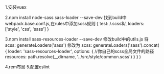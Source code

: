 1.安装vuex

2.npm install node-sass sass-loader --save-dev
找到build中webpack.base.conf.js,在rules中添加scss规则
{
  test: /\.scss$/,
  loaders: ['style', 'css', 'sass']
}

3.npm install sass-resources-loader --save-dev
修改build中的utils.js
将
scss: generateLoaders('sass')
修改为
scss: generateLoaders('sass').concat(
  {
    loader: 'sass-resources-loader',
    options: {
        //你自己的scss全局文件的路径
      resources: path.resolve(__dirname, '../src/style/common.scss')
    }
  }
)

4.rem布局
5.配置eslint